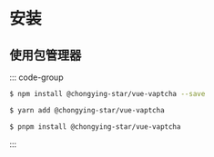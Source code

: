 # 安装

## 使用包管理器

::: code-group
```sh [npm]
$ npm install @chongying-star/vue-vaptcha --save
```
```sh [yarn]
$ yarn add @chongying-star/vue-vaptcha
```
```sh [pnpm]
$ pnpm install @chongying-star/vue-vaptcha
```
:::
